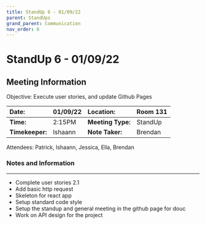 ```yaml
---
title: StandUp 6 - 01/09/22
parent: StandUps
grand_parent: Communication
nav_order: 6
---
```

# StandUp 6 - 01/09/22
## Meeting Information

 Objective:	Execute user stories, and update Github Pages


| __Date:__         | 01/09/22      | __Location:__     | Room 131      |
|:------------------|:--------------|:------------------|:--------------|
| __Time:__         | 2:15PM        | __Meeting Type:__ | StandUp       |
| __Timekeeper:__   | Ishaann       | __Note Taker:__   | Brendan       |


Attendees:	Patrick, Ishaann, Jessica, Ella, Brendan


### __Notes and Information__
--------------------------------------------------------------------------------
- Complete user stories 2.1
- Add basic http request 
- Skeleton for react app 
- Setup standard code style
- Setup the standup and general meeting in the github page for douc
- Work on API design for the project 
&nbsp;
